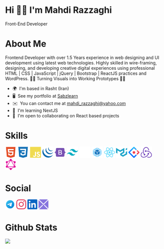 Hi 🙋‍♂️ I'm Mahdi Razzaghi
======
Front-End Developer

# About Me


Frontend Developer with over 1.5 Years experience in web designing and UI development using latest web technologies. Highly skilled in wire-framing, designing, and developing creative digital experiences using professional HTML | CSS | JavaScript | jQuery | Bootstrap | ReactJS practices and WordPress. 👨‍💻 Turning Visuals into Working Prototypes 👨‍💻

- 🌍  I'm based in Rasht (Iran)
- 🖥️  See my portfolio at [Sabzlearn](http://sabzlearn.ir/)
- ✉️  You can contact me at [mahdi_razzaghi@yahoo.com](mahdi_razzaghi@yahoo.com)
- 🧠  I'm learning NextJS
- 🤝  I'm open to collaborating on React based projects

# Skills

<p align="left">
      <a href="https://developer.mozilla.org/en-US/docs/Glossary/HTML5" target="_blank" rel="noreferrer"><img src="https://raw.githubusercontent.com/MahdiRazzaghi808/MahdiRazzaghi808/5f078584a7113bc5c08dbbb2bd7836624e55756d/html5-colored.svg" width="36" height="36" alt="HTML5" /></a>
    <a href="https://www.w3.org/TR/CSS/#css" target="_blank" rel="noreferrer"><img src="https://raw.githubusercontent.com/MahdiRazzaghi808/MahdiRazzaghi808/5f078584a7113bc5c08dbbb2bd7836624e55756d/css3-colored.svg" width="36" height="36" alt="CSS3" /></a>
    <a href="https://developer.mozilla.org/en-US/docs/Web/JavaScript" target="_blank" rel="noreferrer"><img src="https://raw.githubusercontent.com/MahdiRazzaghi808/MahdiRazzaghi808/463481dbf00d1cb38c3f80dbb6023b23ae32278c/javascript-colored.svg" width="36" height="36" alt="Javascript" /></a>
       <a href="https://jquery.com/" target="_blank" rel="noreferrer"><img src="https://raw.githubusercontent.com/MahdiRazzaghi808/MahdiRazzaghi808/0c120fe09a295c143df51dd2871fd09c736fd838/jquery-colored.svg" width="36" height="36" alt="JQuery" /></a>
            <a href="https://getbootstrap.com/" target="_blank" rel="noreferrer"><img src="https://raw.githubusercontent.com/MahdiRazzaghi808/MahdiRazzaghi808/0c120fe09a295c143df51dd2871fd09c736fd838/bootstrap-colored.svg" width="36" height="36" alt="Bootstrap" /></a>
             <a href="https://tailwindcss.com/" target="_blank" rel="noreferrer"><img src="https://raw.githubusercontent.com/MahdiRazzaghi808/MahdiRazzaghi808/0c120fe09a295c143df51dd2871fd09c736fd838/tailwindcss.svg" width="36" height="36" alt="tailwindcss" /></a>
             <a href="https://github.com/" target="_blank" rel="noreferrer"><img src="https://raw.githubusercontent.com/MahdiRazzaghi808/MahdiRazzaghi808/2feecb737852b3de708c06730971c394abc27031/Layer%202.svg" width="36" height="36" alt="github" /></a>
              <a href="https://webpack.js.org/" target="_blank" rel="noreferrer"><img src="https://raw.githubusercontent.com/MahdiRazzaghi808/MahdiRazzaghi808/9a516b420d947b980f2d581f0c57334e1d8f4646/webpack-svgrepo-com.svg" width="36" height="36" alt="webpack" /></a>
                   <a href="https://reactjs.org/" target="_blank" rel="noreferrer"><img src="https://raw.githubusercontent.com/MahdiRazzaghi808/MahdiRazzaghi808/9a516b420d947b980f2d581f0c57334e1d8f4646/react-colored.svg" width="36" height="36" alt="React" /></a>
            <a href="https://mui.com/" target="_blank" rel="noreferrer"><img src="https://raw.githubusercontent.com/MahdiRazzaghi808/MahdiRazzaghi808/9a516b420d947b980f2d581f0c57334e1d8f4646/materialui-colored.svg" width="36" height="36" alt="Material UI" /></a>
                   <a href="https://ant.design/" target="_blank" rel="noreferrer"><img src="https://raw.githubusercontent.com/MahdiRazzaghi808/MahdiRazzaghi808/9a516b420d947b980f2d581f0c57334e1d8f4646/ant.svg" width="36" height="36" alt="ant js" /></a>
        <a href="https://redux.js.org/" target="_blank" rel="noreferrer"><img src="https://raw.githubusercontent.com/MahdiRazzaghi808/MahdiRazzaghi808/9a516b420d947b980f2d581f0c57334e1d8f4646/redux-colored.svg" width="36" height="36" alt="Redux" /></a>
        <a href="https://graphql.org/" target="_blank" rel="noreferrer"><img src="https://raw.githubusercontent.com/MahdiRazzaghi808/MahdiRazzaghi808/9a516b420d947b980f2d581f0c57334e1d8f4646/graphQl.svg" width="36" height="36" alt="graphql" /></a>

</p>

# Social

<p align="left">
    <a href="https://t.me/Mahdi_razzaghi808" target="_blank" rel="noreferrer"><img src="https://raw.githubusercontent.com/MahdiRazzaghi808/MahdiRazzaghi808/f08a42820dbc3b6f6926a070c65051c1026a0db8/telegram.svg" width="32" height="32" /></a>
         <a href="https://instagram.com/mahdi_razzaghi0101?igshid=YmMyMTA2M2Y=" target="_blank" rel="noreferrer"><img src="https://raw.githubusercontent.com/MahdiRazzaghi808/MahdiRazzaghi808/f08a42820dbc3b6f6926a070c65051c1026a0db8/instagram.svg" width="32" height="32" /></a>
          <a href="https://www.linkedin.com/in/mahdi-razzaghi-961965244" target="_blank" rel="noreferrer"><img src="https://raw.githubusercontent.com/MahdiRazzaghi808/MahdiRazzaghi808/f08a42820dbc3b6f6926a070c65051c1026a0db8/linkedin.svg" width="32" height="32" /></a>    
      <a href="mahdi_razzaghi@yahoo.com" target="_blank" rel="noreferrer"><img src="https://raw.githubusercontent.com/MahdiRazzaghi808/MahdiRazzaghi808/8cd58af24fb3dbe435f9c86c2634dd8d40501e1c/Layer%206.svg" width="32" height="32" /></a>
          
 
</p>


# Github Stats
  <img src="https://github-readme-stats.vercel.app/api?username=MahdiRazzaghi808&show_icons=true&theme=tokyonight" />

